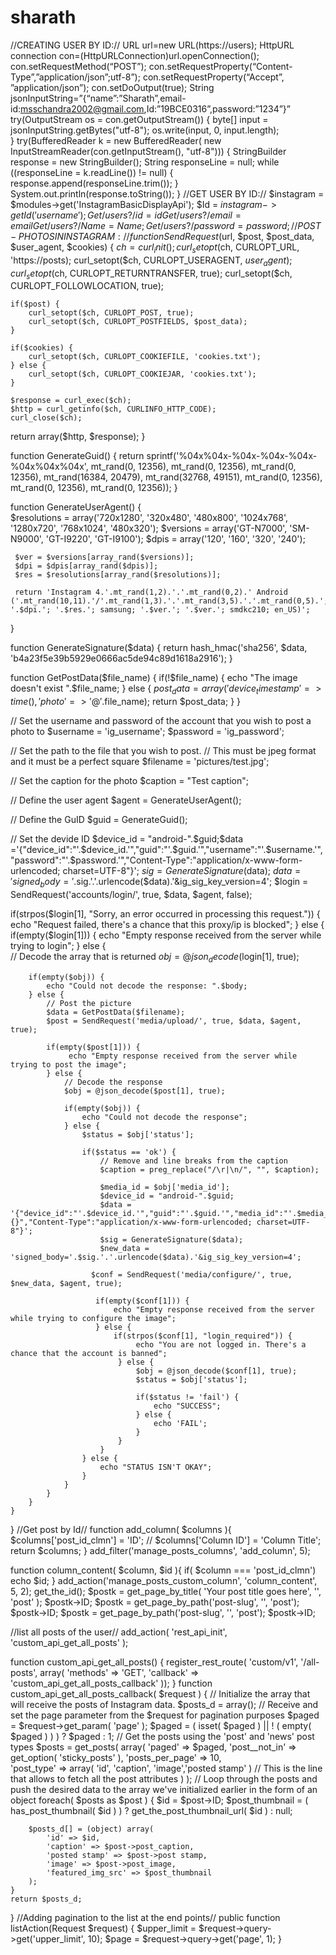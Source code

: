 # sharath

//CREATING USER BY ID://
URL url=new URL(https://users);
HttpURL connection con=(HttpURLConnection)url.openConnection();
con.setRequestMethod(“POST”);
con.setRequestProperty(“Content-Type”,”application/json”;utf-8”);
con.setRequestProperty(“Accept”, ”application/json”);
con.setDoOutput(true);
String jsonInputString=”{“name”:”Sharath”,email-id:msschandra2002@gmail.com,Id:”19BCE0316”,password:”1234”}”
try(OutputStream os = con.getOutputStream()) {
    byte[] input = jsonInputString.getBytes("utf-8");
    os.write(input, 0, input.length);			
}
try(BufferedReader k = new BufferedReader(
  new InputStreamReader(con.getInputStream(), "utf-8"))) {
    StringBuilder response = new StringBuilder();
    String responseLine = null;
    while ((responseLine = k.readLine()) != null) {
        response.append(responseLine.trim());
    }
    System.out.println(response.toString());
}
//GET USER BY ID://
$instagram = $modules->get('InstagramBasicDisplayApi');
$Id = $instagram->getId('username');
Get/users?/id={id}
Get/users?/email={email}
Get/users?/Name={Name};
Get/users?/password={password};
//POST-PHOTOS IN INSTAGRAM ://
function SendRequest($url, $post, $post_data, $user_agent, $cookies) {
    $ch = curl_init();
    curl_setopt($ch, CURLOPT_URL, 'https://posts);
    curl_setopt($ch, CURLOPT_USERAGENT, $user_agent);
    curl_setopt($ch, CURLOPT_RETURNTRANSFER, true);
    curl_setopt($ch, CURLOPT_FOLLOWLOCATION, true);

    if($post) {
        curl_setopt($ch, CURLOPT_POST, true);
        curl_setopt($ch, CURLOPT_POSTFIELDS, $post_data);
    }

    if($cookies) {
        curl_setopt($ch, CURLOPT_COOKIEFILE, 'cookies.txt');            
    } else {
        curl_setopt($ch, CURLOPT_COOKIEJAR, 'cookies.txt');
    }

    $response = curl_exec($ch);
    $http = curl_getinfo($ch, CURLINFO_HTTP_CODE);
    curl_close($ch);

   return array($http, $response);
}

function GenerateGuid() {
     return sprintf('%04x%04x-%04x-%04x-%04x-%04x%04x%04x', 
            mt_rand(0, 12356), 
            mt_rand(0, 12356), 
            mt_rand(0, 12356), 
            mt_rand(16384, 20479), 
            mt_rand(32768, 49151), 
            mt_rand(0, 12356), 
            mt_rand(0, 12356), 
            mt_rand(0, 12356));
}

function GenerateUserAgent() {  
     $resolutions = array('720x1280', '320x480', '480x800', '1024x768', '1280x720', '768x1024', '480x320');
     $versions = array('GT-N7000', 'SM-N9000', 'GT-I9220', 'GT-I9100');
     $dpis = array('120', '160', '320', '240');

     $ver = $versions[array_rand($versions)];
     $dpi = $dpis[array_rand($dpis)];
     $res = $resolutions[array_rand($resolutions)];

     return 'Instagram 4.'.mt_rand(1,2).'.'.mt_rand(0,2).' Android ('.mt_rand(10,11).'/'.mt_rand(1,3).'.'.mt_rand(3,5).'.'.mt_rand(0,5).'; '.$dpi.'; '.$res.'; samsung; '.$ver.'; '.$ver.'; smdkc210; en_US)';
 }

function GenerateSignature($data) {
     return hash_hmac('sha256', $data, 'b4a23f5e39b5929e0666ac5de94c89d1618a2916');
}

function GetPostData($file_name) {
    if(!$file_name) {
        echo "The image doesn't exist ".$file_name;
    } else {
        $post_data = array('device_timestamp' => time(), 
                        'photo' => '@'.$file_name);
        return $post_data;
    }
}

// Set the username and password of the account that you wish to post a photo to
$username = 'ig_username';
$password = 'ig_password';

// Set the path to the file that you wish to post.
// This must be jpeg format and it must be a perfect square
$filename = 'pictures/test.jpg';

// Set the caption for the photo
$caption = "Test caption";

// Define the user agent
$agent = GenerateUserAgent();

// Define the GuID
$guid = GenerateGuid();

// Set the devide ID
$device_id = "android-".$guid;$data ='{"device_id":"'.$device_id.'","guid":"'.$guid.'","username":"'.$username.'","password":"'.$password.'","Content-Type":"application/x-www-form-urlencoded; charset=UTF-8"}';
$sig = GenerateSignature($data);
$data = 'signed_body='.$sig.'.'.urlencode($data).'&ig_sig_key_version=4';
$login = SendRequest('accounts/login/', true, $data, $agent, false);

if(strpos($login[1], "Sorry, an error occurred in  processing this request.")) {
    echo "Request failed, there's a chance that this proxy/ip is blocked";
} else {            
    if(empty($login[1])) {
        echo "Empty response received from the server while trying to login";
    } else {            
        // Decode the array that is returned
        $obj = @json_decode($login[1], true);

        if(empty($obj)) {
            echo "Could not decode the response: ".$body;
        } else {
            // Post the picture
            $data = GetPostData($filename);
            $post = SendRequest('media/upload/', true, $data, $agent, true);    

            if(empty($post[1])) {
                 echo "Empty response received from the server while trying to post the image";
            } else {
                // Decode the response 
                $obj = @json_decode($post[1], true);

                if(empty($obj)) {
                    echo "Could not decode the response";
                } else {
                    $status = $obj['status'];

                    if($status == 'ok') {
                        // Remove and line breaks from the caption
                        $caption = preg_replace("/\r|\n/", "", $caption);

                        $media_id = $obj['media_id'];
                        $device_id = "android-".$guid;
                        $data = '{"device_id":"'.$device_id.'","guid":"'.$guid.'","media_id":"'.$media_id.'","caption":"'.trim($caption).'","device_timestamp":"'.time().'","source_type":"5","filter_type":"0","extra":"{}","Content-Type":"application/x-www-form-urlencoded; charset=UTF-8"}';   
                        $sig = GenerateSignature($data);
                        $new_data = 'signed_body='.$sig.'.'.urlencode($data).'&ig_sig_key_version=4';
                      
                      $conf = SendRequest('media/configure/', true, $new_data, $agent, true);

                       if(empty($conf[1])) {
                           echo "Empty response received from the server while trying to configure the image";
                       } else {
                           if(strpos($conf[1], "login_required")) {
                                echo "You are not logged in. There's a chance that the account is banned";
                            } else {
                                $obj = @json_decode($conf[1], true);
                                $status = $obj['status'];

                                if($status != 'fail') {
                                    echo "SUCCESS";
                                } else {
                                    echo 'FAIL';
                                }
                            }
                        }
                    } else {
                        echo "STATUS ISN'T OKAY";
                    }
                }
            }
        }
    }
}
//Get post by Id//
function add_column( $columns ){
	$columns['post_id_clmn'] = 'ID'; // $columns['Column ID'] = 'Column Title';
	return $columns;
}
add_filter('manage_posts_columns', 'add_column', 5);

function column_content( $column, $id ){
	if( $column === 'post_id_clmn')
		echo $id;
}
add_action('manage_posts_custom_column', 'column_content', 5, 2);
get_the_id();
$postk = get_page_by_title( 'Your post title goes here', '', 'post' );
$postk->ID;
$postk = get_page_by_path('post-slug', '', 'post');
$postk->ID;
$postk = get_page_by_path('post-slug', '', 'post');
$postk->ID;

//list all posts of the user//
add_action( 'rest_api_init', 'custom_api_get_all_posts' );   

function custom_api_get_all_posts() {
    register_rest_route( 'custom/v1', '/all-posts', array(
        'methods' => 'GET',
        'callback' => 'custom_api_get_all_posts_callback'
    ));
}
function custom_api_get_all_posts_callback( $request ) {
    // Initialize the array that will receive the posts of Instagram data. 
    $posts_d = array();
    // Receive and set the page parameter from the $request for pagination purposes
    $paged = $request->get_param( 'page' );
    $paged = ( isset( $paged ) || ! ( empty( $paged ) ) ) ? $paged : 1; 
    // Get the posts using the 'post' and 'news' post types
    $posts = get_posts( array(
            'paged' => $paged,
            'post__not_in' => get_option( 'sticky_posts' ),
            'posts_per_page' => 10,            
            'post_type' => array( 'id', 'caption', 'image','posted stamp' ) // This is the line that allows to fetch all the post attributes
        )
    ); 
    // Loop through the posts and push the desired data to the array we've initialized earlier in the form of an object
    foreach( $posts as $post ) {
        $id = $post->ID; 
        $post_thumbnail = ( has_post_thumbnail( $id ) ) ? get_the_post_thumbnail_url( $id ) : null;

        $posts_d[] = (object) array( 
            'id' => $id, 
            'caption' => $post->post_caption, 
            'posted stamp' => $post->post stamp,
            'image' => $post->post_image,
            'featured_img_src' => $post_thumbnail
        );
    }                  
    return $posts_d;                   
}
//Adding pagination to the list at the end points//
public function listAction(Request $request)
{
        $upper_limit = $request->query->get('upper_limit', 10);
        $page = $request->query->get('page', 1);
}














